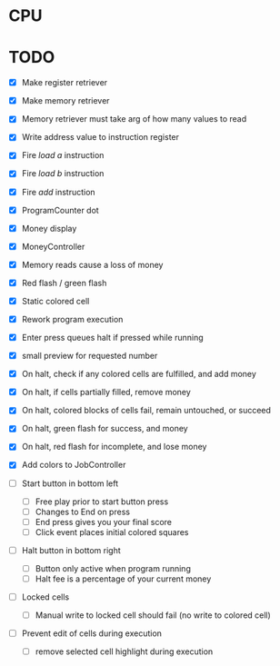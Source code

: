 # CPU

# TODO

- [x] Make register retriever
- [x] Make memory retriever
- [x] Memory retriever must take arg of how many values to read
- [x] Write address value to instruction register
- [x] Fire *load a* instruction
- [x] Fire *load b* instruction
- [x] Fire *add* instruction
- [x] ProgramCounter dot
- [x] Money display
- [x] MoneyController
- [x] Memory reads cause a loss of money
- [x] Red flash / green flash
- [x] Static colored cell
- [x] Rework program execution
- [x] Enter press queues halt if pressed while running
- [x] small preview for requested number
- [x] On halt, check if any colored cells are fulfilled, and add money
- [x] On halt, if cells partially filled, remove money
- [x] On halt, colored blocks of cells fail, remain untouched, or succeed
- [x] On halt, green flash for success, and money
- [x] On halt, red flash for incomplete, and lose money
- [x] Add colors to JobController

- [ ] Start button in bottom left
    - [ ] Free play prior to start button press
    - [ ] Changes to End on press
    - [ ] End press gives you your final score
    - [ ] Click event places initial colored squares
- [ ] Halt button in bottom right    
    - [ ] Button only active when program running
    - [ ] Halt fee is a percentage of your current money

- [ ] Locked cells
    - [ ] Manual write to locked cell should fail (no write to colored cell)
- [ ] Prevent edit of cells during execution
    - [ ] remove selected cell highlight during execution

